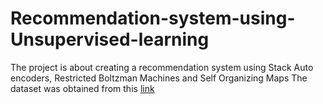 # Recommendation-system-using-Unsupervised-learning
The project is about creating a recommendation system using Stack Auto encoders, Restricted Boltzman Machines and Self Organizing Maps
The dataset was obtained from this [link](https://grouplens.org/datasets/movielens/)
